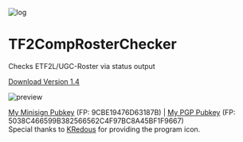 ![log](https://i.imgur.com/PlAABZ6.png)
# TF2CompRosterChecker
Checks ETF2L/UGC-Roster via status output

[Download Version 1.4](https://github.com/alekny/TF2CompRosterChecker/releases/tag/1.4)

![preview](https://i.imgur.com/2lhSWmN.png)




[My Minisign Pubkey](https://pastebin.com/raw/ybSfH5yW) (FP: 9CBE19476D63187B) | [My PGP Pubkey](https://pubkey.alekny.de) (FP: 5038C466599B382566562C4F97BC8A45BF1F9667)  
Special thanks to [KRedous](http://steamcommunity.com/profiles/76561198360088412/) for providing the program icon.
